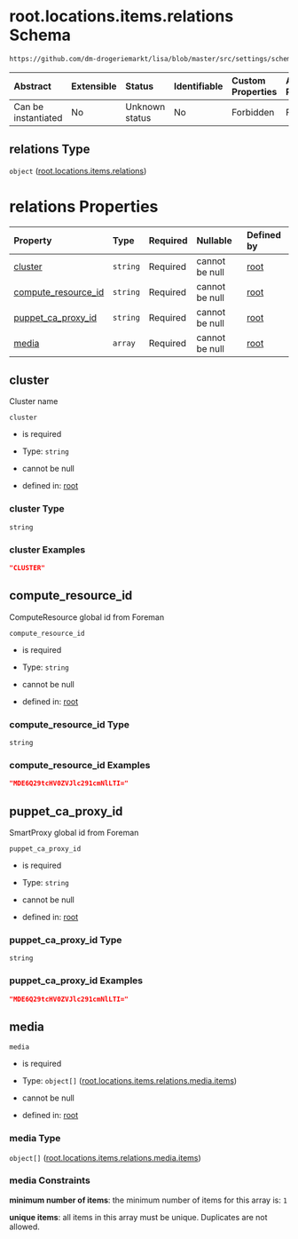 # root.locations.items.relations Schema

```txt
https://github.com/dm-drogeriemarkt/lisa/blob/master/src/settings/schema.json#/properties/locations/items/properties/relations
```



| Abstract            | Extensible | Status         | Identifiable | Custom Properties | Additional Properties | Access Restrictions | Defined In                                                                               |
| :------------------ | :--------- | :------------- | :----------- | :---------------- | :-------------------- | :------------------ | :--------------------------------------------------------------------------------------- |
| Can be instantiated | No         | Unknown status | No           | Forbidden         | Forbidden             | none                | [settings.schema.json\*](../../src/settings/settings.schema.json "open original schema") |

## relations Type

`object` ([root.locations.items.relations](settings-properties-rootlocations-rootlocationsitems-properties-rootlocationsitemsrelations.md))

# relations Properties

| Property                                      | Type     | Required | Nullable       | Defined by                                                                                                                                                                                                                                                                                            |
| :-------------------------------------------- | :------- | :------- | :------------- | :---------------------------------------------------------------------------------------------------------------------------------------------------------------------------------------------------------------------------------------------------------------------------------------------------- |
| [cluster](#cluster)                           | `string` | Required | cannot be null | [root](settings-properties-rootlocations-rootlocationsitems-properties-rootlocationsitemsrelations-properties-cluster.md "https://github.com/dm-drogeriemarkt/lisa/blob/master/src/settings/schema.json#/properties/locations/items/properties/relations/properties/cluster")                         |
| [compute\_resource\_id](#compute_resource_id) | `string` | Required | cannot be null | [root](settings-properties-rootlocations-rootlocationsitems-properties-rootlocationsitemsrelations-properties-compute_resource_id.md "https://github.com/dm-drogeriemarkt/lisa/blob/master/src/settings/schema.json#/properties/locations/items/properties/relations/properties/compute_resource_id") |
| [puppet\_ca\_proxy\_id](#puppet_ca_proxy_id)  | `string` | Required | cannot be null | [root](settings-properties-rootlocations-rootlocationsitems-properties-rootlocationsitemsrelations-properties-puppet_ca_proxy_id.md "https://github.com/dm-drogeriemarkt/lisa/blob/master/src/settings/schema.json#/properties/locations/items/properties/relations/properties/puppet_ca_proxy_id")   |
| [media](#media)                               | `array`  | Required | cannot be null | [root](settings-properties-rootlocations-rootlocationsitems-properties-rootlocationsitemsrelations-properties-rootlocationsitemsrelationsmedia.md "https://github.com/dm-drogeriemarkt/lisa/blob/master/src/settings/schema.json#/properties/locations/items/properties/relations/properties/media")  |

## cluster

Cluster name

`cluster`

*   is required

*   Type: `string`

*   cannot be null

*   defined in: [root](settings-properties-rootlocations-rootlocationsitems-properties-rootlocationsitemsrelations-properties-cluster.md "https://github.com/dm-drogeriemarkt/lisa/blob/master/src/settings/schema.json#/properties/locations/items/properties/relations/properties/cluster")

### cluster Type

`string`

### cluster Examples

```json
"CLUSTER"
```

## compute\_resource\_id

ComputeResource global id from Foreman

`compute_resource_id`

*   is required

*   Type: `string`

*   cannot be null

*   defined in: [root](settings-properties-rootlocations-rootlocationsitems-properties-rootlocationsitemsrelations-properties-compute_resource_id.md "https://github.com/dm-drogeriemarkt/lisa/blob/master/src/settings/schema.json#/properties/locations/items/properties/relations/properties/compute_resource_id")

### compute\_resource\_id Type

`string`

### compute\_resource\_id Examples

```json
"MDE6Q29tcHV0ZVJlc291cmNlLTI="
```

## puppet\_ca\_proxy\_id

SmartProxy global id from Foreman

`puppet_ca_proxy_id`

*   is required

*   Type: `string`

*   cannot be null

*   defined in: [root](settings-properties-rootlocations-rootlocationsitems-properties-rootlocationsitemsrelations-properties-puppet_ca_proxy_id.md "https://github.com/dm-drogeriemarkt/lisa/blob/master/src/settings/schema.json#/properties/locations/items/properties/relations/properties/puppet_ca_proxy_id")

### puppet\_ca\_proxy\_id Type

`string`

### puppet\_ca\_proxy\_id Examples

```json
"MDE6Q29tcHV0ZVJlc291cmNlLTI="
```

## media



`media`

*   is required

*   Type: `object[]` ([root.locations.items.relations.media.items](settings-properties-rootlocations-rootlocationsitems-properties-rootlocationsitemsrelations-properties-rootlocationsitemsrelationsmedia-rootlocationsitemsrelationsmediaitems.md))

*   cannot be null

*   defined in: [root](settings-properties-rootlocations-rootlocationsitems-properties-rootlocationsitemsrelations-properties-rootlocationsitemsrelationsmedia.md "https://github.com/dm-drogeriemarkt/lisa/blob/master/src/settings/schema.json#/properties/locations/items/properties/relations/properties/media")

### media Type

`object[]` ([root.locations.items.relations.media.items](settings-properties-rootlocations-rootlocationsitems-properties-rootlocationsitemsrelations-properties-rootlocationsitemsrelationsmedia-rootlocationsitemsrelationsmediaitems.md))

### media Constraints

**minimum number of items**: the minimum number of items for this array is: `1`

**unique items**: all items in this array must be unique. Duplicates are not allowed.
